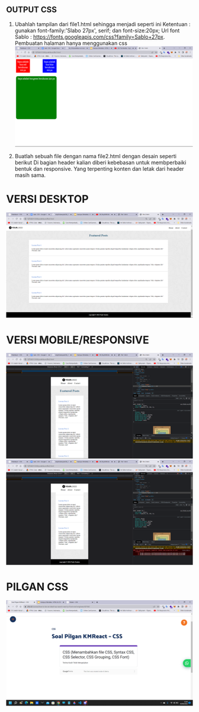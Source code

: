 ## OUTPUT CSS

1. Ubahlah tampilan dari file1.html sehingga menjadi seperti ini
   Ketentuan : gunakan font-family:'Slabo 27px', serif; dan font-size:20px;
   Url font Sablo : https://fonts.googleapis.com/css?family=Sablo+27px.
   Pembuatan halaman hanya menggunakan css
   ![image](../screenshoots/screenshoot%20file%201.png)

2. Buatlah sebuah file dengan nama file2.html dengan desain seperti berikut Di bagian header kalian diberi kebebasan untuk membperbaiki bentuk dan responsive. Yang terpenting konten dan letak dari header masih sama.

# VERSI DESKTOP

![image](../screenshoots/screenshoot%20file%202%20desktop.png)

# VERSI MOBILE/RESPONSIVE

![image](../screenshoots/screenshoot%20file%202%20responsive.png)
![image](../screenshoots/screenshoot%20file%202%20responsivee.png)

# PILGAN CSS

![image](../screenshoots/PILGAN%20CSS.png)
